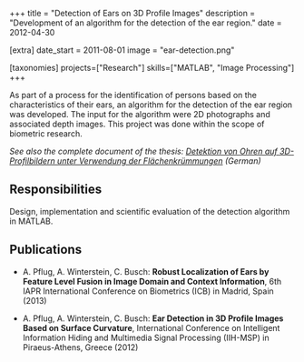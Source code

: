 +++
title = "Detection of Ears on 3D Profile Images"
description = "Development of an algorithm for the detection of the ear region."
date = 2012-04-30

[extra]
date_start = 2011-08-01
image = "ear-detection.png"

[taxonomies]
projects=["Research"]
skills=["MATLAB", "Image Processing"]
+++

As part of a process for the identification of persons based on the characteristics of their ears, an algorithm for the detection of the ear region was developed. The input for the algorithm were 2D photographs and associated depth images. This project was done within the scope of biometric research.

*See also the complete document of the thesis: <i class="bi bi-file-earmark-pdf mr-1"></i><a href="/documents/bachelorarbeit.pdf" target="_blank">Detektion von Ohren auf 3D-Profilbildern unter Verwendung der Flächenkrümmungen</a> (German)*

## Responsibilities
Design, implementation and scientific evaluation of the detection algorithm in MATLAB.

## Publications

* A. Pflug, A. Winterstein, C. Busch: **Robust
Localization of Ears by Feature Level Fusion in Image Domain and Context
Information**, 6th IAPR International Conference on Biometrics (ICB) in Madrid,
Spain (2013)

* A. Pflug, A. Winterstein, C. Busch: **Ear
Detection in 3D Profile Images Based on Surface Curvature**, International
Conference on Intelligent Information Hiding and Multimedia Signal Processing
(IIH-MSP) in Piraeus-Athens, Greece (2012)